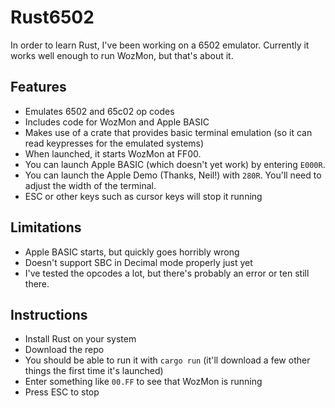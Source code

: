 # Rust6502

In order to learn Rust, I've been working on a 6502 emulator.
Currently it works well enough to run WozMon, but that's about it.

## Features

* Emulates 6502 and 65c02 op codes
* Includes code for WozMon and Apple BASIC
* Makes use of a crate that provides basic terminal emulation (so it can read keypresses for the emulated systems)
* When launched, it starts WozMon at FF00.
* You can launch Apple BASIC (which doesn't yet work) by entering ```E000R```.
* You can launch the Apple Demo (Thanks, Neil!) with ```280R```. You'll need to adjust the width of the terminal.
* ESC or other keys such as cursor keys will stop it running


## Limitations

* Apple BASIC starts, but quickly goes horribly wrong
* Doesn't support SBC in Decimal mode properly just yet
* I've tested the opcodes a lot, but there's probably an error or ten still there.


## Instructions

* Install Rust on your system
* Download the repo
* You should be able to run it with ```cargo run``` (it'll download a few other things the first time it's launched)
* Enter something like ```00.FF``` to see that WozMon is running
* Press ESC to stop

